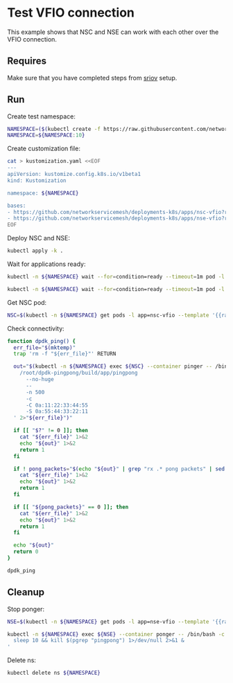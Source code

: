 # Test VFIO connection

This example shows that NSC and NSE can work with each other over the VFIO connection.

## Requires

Make sure that you have completed steps from [sriov](../../sriov) setup.

## Run

Create test namespace:
```bash
NAMESPACE=($(kubectl create -f https://raw.githubusercontent.com/networkservicemesh/deployments-k8s/67b4d5be6758c90b8a5aacec111d2d1aa5beda09/examples/use-cases/namespace.yaml)[0])
NAMESPACE=${NAMESPACE:10}
```

Create customization file:
```bash
cat > kustomization.yaml <<EOF
---
apiVersion: kustomize.config.k8s.io/v1beta1
kind: Kustomization

namespace: ${NAMESPACE}

bases:
- https://github.com/networkservicemesh/deployments-k8s/apps/nsc-vfio?ref=67b4d5be6758c90b8a5aacec111d2d1aa5beda09
- https://github.com/networkservicemesh/deployments-k8s/apps/nse-vfio?ref=67b4d5be6758c90b8a5aacec111d2d1aa5beda09
EOF
```

Deploy NSC and NSE:
```bash
kubectl apply -k .
```

Wait for applications ready:
```bash
kubectl -n ${NAMESPACE} wait --for=condition=ready --timeout=1m pod -l app=nsc-vfio
```
```bash
kubectl -n ${NAMESPACE} wait --for=condition=ready --timeout=1m pod -l app=nse-vfio
```

Get NSC pod:
```bash
NSC=$(kubectl -n ${NAMESPACE} get pods -l app=nsc-vfio --template '{{range .items}}{{.metadata.name}}{{"\n"}}{{end}}')
```

Check connectivity:
```bash
function dpdk_ping() {
  err_file="$(mktemp)"
  trap 'rm -f "${err_file}"' RETURN

  out="$(kubectl -n ${NAMESPACE} exec ${NSC} --container pinger -- /bin/bash -c '\
    /root/dpdk-pingpong/build/app/pingpong                                       \
      --no-huge                                                                  \
      --                                                                         \
      -n 500                                                                     \
      -c                                                                         \
      -C 0a:11:22:33:44:55                                                       \
      -S 0a:55:44:33:22:11                                                       \
  ' 2>"${err_file}")"

  if [[ "$?" != 0 ]]; then
    cat "${err_file}" 1>&2
    echo "${out}" 1>&2
    return 1
  fi

  if ! pong_packets="$(echo "${out}" | grep "rx .* pong packets" | sed -E 's/rx ([0-9]*) pong packets/\1/g')"; then
    cat "${err_file}" 1>&2
    echo "${out}" 1>&2
    return 1
  fi

  if [[ "${pong_packets}" == 0 ]]; then
    cat "${err_file}" 1>&2
    echo "${out}" 1>&2
    return 1
  fi

  echo "${out}"
  return 0
}
```
```bash
dpdk_ping
```

## Cleanup

Stop ponger:
```bash
NSE=$(kubectl -n ${NAMESPACE} get pods -l app=nse-vfio --template '{{range .items}}{{.metadata.name}}{{"\n"}}{{end}}')
```
```bash
kubectl -n ${NAMESPACE} exec ${NSE} --container ponger -- /bin/bash -c '\
  sleep 10 && kill $(pgrep "pingpong") 1>/dev/null 2>&1 &               \
'
```

Delete ns:
```bash
kubectl delete ns ${NAMESPACE}
```
